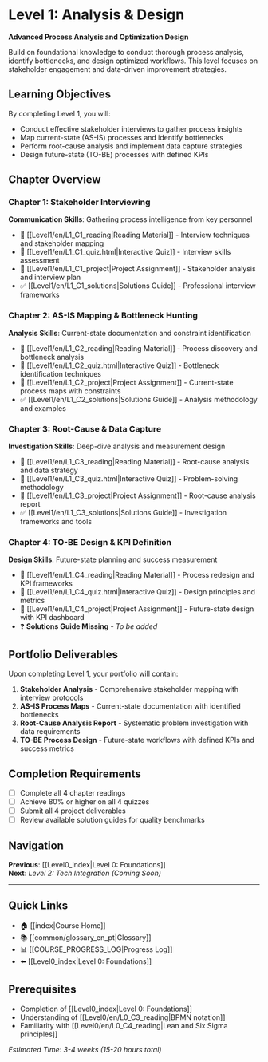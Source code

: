 # Level 1: Analysis & Design

**Advanced Process Analysis and Optimization Design**

Build on foundational knowledge to conduct thorough process analysis, identify bottlenecks, and design optimized workflows. This level focuses on stakeholder engagement and data-driven improvement strategies.

## Learning Objectives
By completing Level 1, you will:
- Conduct effective stakeholder interviews to gather process insights
- Map current-state (AS-IS) processes and identify bottlenecks
- Perform root-cause analysis and implement data capture strategies
- Design future-state (TO-BE) processes with defined KPIs

## Chapter Overview

### Chapter 1: Stakeholder Interviewing
**Communication Skills**: Gathering process intelligence from key personnel
- 📖 [[Level1/en/L1_C1_reading|Reading Material]] - Interview techniques and stakeholder mapping
- 🧠 [[Level1/en/L1_C1_quiz.html|Interactive Quiz]] - Interview skills assessment  
- 🎯 [[Level1/en/L1_C1_project|Project Assignment]] - Stakeholder analysis and interview plan
- ✅ [[Level1/en/L1_C1_solutions|Solutions Guide]] - Professional interview frameworks

### Chapter 2: AS-IS Mapping & Bottleneck Hunting
**Analysis Skills**: Current-state documentation and constraint identification
- 📖 [[Level1/en/L1_C2_reading|Reading Material]] - Process discovery and bottleneck analysis
- 🧠 [[Level1/en/L1_C2_quiz.html|Interactive Quiz]] - Bottleneck identification techniques
- 🎯 [[Level1/en/L1_C2_project|Project Assignment]] - Current-state process maps with constraints
- ✅ [[Level1/en/L1_C2_solutions|Solutions Guide]] - Analysis methodology and examples

### Chapter 3: Root-Cause & Data Capture
**Investigation Skills**: Deep-dive analysis and measurement design
- 📖 [[Level1/en/L1_C3_reading|Reading Material]] - Root-cause analysis and data strategy
- 🧠 [[Level1/en/L1_C3_quiz.html|Interactive Quiz]] - Problem-solving methodology
- 🎯 [[Level1/en/L1_C3_project|Project Assignment]] - Root-cause analysis report
- ✅ [[Level1/en/L1_C3_solutions|Solutions Guide]] - Investigation frameworks and tools

### Chapter 4: TO-BE Design & KPI Definition
**Design Skills**: Future-state planning and success measurement
- 📖 [[Level1/en/L1_C4_reading|Reading Material]] - Process redesign and KPI frameworks
- 🧠 [[Level1/en/L1_C4_quiz.html|Interactive Quiz]] - Design principles and metrics
- 🎯 [[Level1/en/L1_C4_project|Project Assignment]] - Future-state design with KPI dashboard
- ❓ **Solutions Guide Missing** - *To be added*

## Portfolio Deliverables

Upon completing Level 1, your portfolio will contain:
1. **Stakeholder Analysis** - Comprehensive stakeholder mapping with interview protocols
2. **AS-IS Process Maps** - Current-state documentation with identified bottlenecks
3. **Root-Cause Analysis Report** - Systematic problem investigation with data requirements
4. **TO-BE Process Design** - Future-state workflows with defined KPIs and success metrics

## Completion Requirements

- [ ] Complete all 4 chapter readings
- [ ] Achieve 80% or higher on all 4 quizzes  
- [ ] Submit all 4 project deliverables
- [ ] Review available solution guides for quality benchmarks

## Navigation

**Previous**: [[Level0_index|Level 0: Foundations]]  
**Next**: *Level 2: Tech Integration (Coming Soon)*

---

## Quick Links
- 🏠 [[index|Course Home]]
- 📚 [[common/glossary_en_pt|Glossary]]
- 📊 [[COURSE_PROGRESS_LOG|Progress Log]]
- ⬅️ [[Level0_index|Level 0: Foundations]]

## Prerequisites
- Completion of [[Level0_index|Level 0: Foundations]]
- Understanding of [[Level0/en/L0_C3_reading|BPMN notation]]
- Familiarity with [[Level0/en/L0_C4_reading|Lean and Six Sigma principles]]

*Estimated Time: 3-4 weeks (15-20 hours total)*